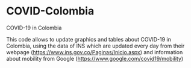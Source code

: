 # COVID-Colombia
COVID-19 in Colombia


This code allows to update graphics and tables about COVID-19 in Colombia, using the data of INS which are updated every day from their webpage (https://www.ins.gov.co/Paginas/Inicio.aspx) and information about mobility from Google (https://www.google.com/covid19/mobility)